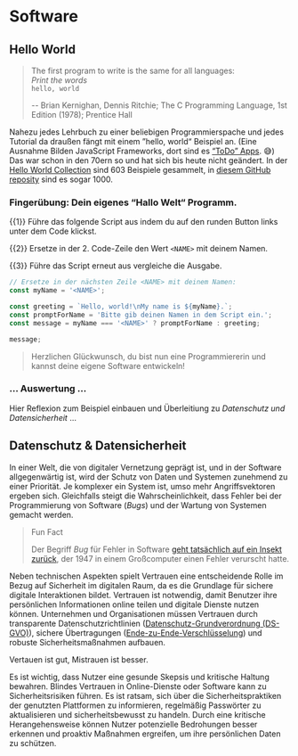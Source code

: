 <!--

author:   Nicolai Bach

email:    nicolai.bach@fh-potsdam.de

version:  0.0.1

language: de

narrator: Deutsch Female

dark: false

comment:  Teil-Modul zum Bereich “Software” im Kurs “IT-Kompetenzen“
					In diesem Kapitel wird allg. Software behandelt. Naturgemäß
					kommt es dabei zu Überschenidungen mit (fast) allen anderen
					Themen-Gebieten. …

link: css/callouts.css

-->

# Software

## Hello World

> The first program to write is the same for all languages:<br>
> *Print the words*<br>
> `hello, world`
>
> -- Brian Kernighan, Dennis Ritchie; The C Programming Language, 1st Edition (1978); Prentice Hall

Nahezu jedes Lehrbuch zu einer beliebigen Programmierspache und jedes Tutorial da draußen fängt mit einem ”hello, world“ Beispiel an. (Eine Ausnahme Bilden JavaScript Frameworks, dort sind es [“ToDo” Apps](https://todomvc.com). 😅) Das war schon in den 70ern so und hat sich bis heute nicht geändert. In der [Hello World Collection](http://helloworldcollection.de) sind 603 Beispiele gesammelt, in [diesem GitHub reposity](https://github.com/leachim6/hello-world) sind es sogar 1000.

### Fingerübung: Dein eigenes “Hallo Welt“ Programm.

{{1}} Führe das folgende Script aus indem du auf den runden Button links unter dem Code klickst.

{{2}} Ersetze in der 2. Code-Zeile den Wert `<NAME>` mit deinem Namen.

{{3}} Führe das Script erneut aus vergleiche die Ausgabe.

``` javascript
// Ersetze in der nächsten Zeile <NAME> mit deinem Namen:
const myName = '<NAME>';

const greeting = `Hello, world!\nMy name is ${myName}.`;
const promptForName = 'Bitte gib deinen Namen in dem Script ein.';
const message = myName === '<NAME>' ? promptForName : greeting;

message;
```
<script>@input</script>

<!-- class = "callout success" -->
> Herzlichen Glückwunsch, du bist nun eine Programmiererin und kannst deine eigene Software entwickeln!

### … Auswertung … 

Hier Reflexion zum Beispiel einbauen und Überleitiung zu *Datenschutz und Datensicherheit* …

## Datenschutz & Datensicherheit

In einer Welt, die von digitaler Vernetzung geprägt ist, und in der Software allgegenwärtig ist, wird der Schutz von Daten und Systemen zunehmend zu einer Priorität. Je komplexer ein System ist, umso mehr Angriffsvektoren ergeben sich. Gleichfalls steigt die Wahrscheinlichkeit, dass Fehler bei der Programmierung von Software (*Bugs*) und der Wartung von Systemen gemacht werden.

<!-- class = "callout tip with-title" -->
> Fun Fact
>
> Der Begriff *Bug* für Fehler in Software [geht tatsächlich auf ein Insekt zurück](https://education.nationalgeographic.org/resource/worlds-first-computer-bug/), der 1947 in einem Großcomputer einen Fehler verurscht hatte.

Neben technischen Aspekten spielt Vertrauen eine entscheidende Rolle im Bezug auf Sicherheit im digitalen Raum, da es die Grundlage für sichere digitale Interaktionen bildet. Vertrauen ist notwendig, damit Benutzer ihre persönlichen Informationen online teilen und digitale Dienste nutzen können. Unternehmen und Organisationen müssen Vertrauen durch transparente Datenschutzrichtlinien ([Datenschutz-Grundverordnung (DS-GVO)](https://www.bmj.de/DE/themen/digitales/DSGVO/DSGVO_node.html)), sichere Übertragungen ([Ende-zu-Ende-Verschlüsselung](https://de.wikipedia.org/wiki/Ende-zu-Ende-Verschlüsselung)) und robuste Sicherheitsmaßnahmen aufbauen.

Vertauen ist gut, Mistrauen ist besser.

Es ist wichtig, dass Nutzer eine gesunde Skepsis und kritische Haltung bewahren. Blindes Vertrauen in Online-Dienste oder  Software kann zu Sicherheitsrisiken führen. Es ist ratsam, sich über die Sicherheitspraktiken der genutzten Plattformen zu informieren, regelmäßig Passwörter zu aktualisieren und sicherheitsbewusst zu handeln. Durch eine kritische Herangehensweise können Nutzer potenzielle Bedrohungen besser erkennen und proaktiv Maßnahmen ergreifen, um ihre persönlichen Daten zu schützen.

